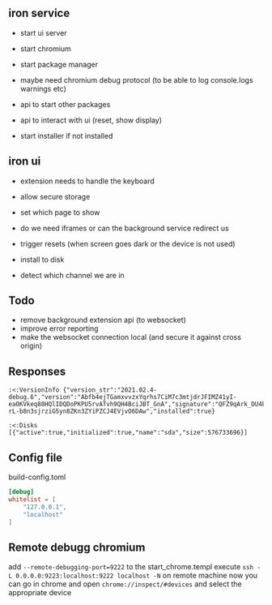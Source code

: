 ## iron service

- start ui server
- start chromium
- start package manager
- maybe need chromium debug protocol (to be able to log console.logs warnings etc)

- api to start other packages
- api to interact with ui (reset, show display)

- start installer if not installed

## iron ui
- extension needs to handle the keyboard
- allow secure storage
- set which page to show
- do we need iframes or can the background service redirect us
- trigger resets (when screen goes dark or the device is not used)

- install to disk
- detect which channel we are in

## Todo

- remove background extension api (to websocket)
- improve error reporting
- make the websocket connection local (and secure it against cross origin)


## Responses
```
:<:VersionInfo {"version_str":"2021.02.4-debug.6","version":"Abfb4ejTGamxvvzxYqrhs7CiM7c3mtjdrJFIMZ41yI-eaOKVkeq88HQlIDQDoPKPU5rvATvh9QH4BciJBT_GnA","signature":"QFZ9qArk_DU4kLcZ_8iw7xSpkaqV9qkuSi_NmVcbXeMkMKG-rL-b8n3sjrziG5yn8ZKn3ZYiPZCJ4EVjvO6DAw","installed":true}

:<:Disks [{"active":true,"initialized":true,"name":"sda","size":576733696}]
```

## Config file
build-config.toml
```toml
[debug]
whitelist = [
	"127.0.0.1",
	"localhost"
]
```

## Remote debugg chromium
add  `--remote-debugging-port=9222` to the start_chrome.templ
execute `ssh -L 0.0.0.0:9223:localhost:9222 localhost -N` on remote machine
now you can go in chrome and open `chrome://inspect/#devices` and select the
appropriate device